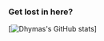 ### Get lost in here?

[![Dhymas's GitHub stats](https://github-readme-stats.vercel.app/api?username=dhymasriyanto)]
